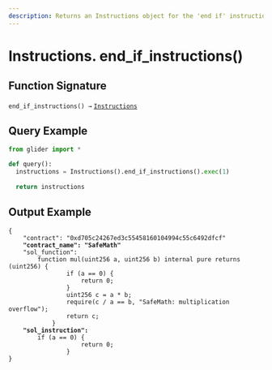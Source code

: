 ```yaml
---
description: Returns an Instructions object for the 'end if' instructions.
---
```


# Instructions. end\_if\_instructions()

## Function Signature

`end_if_instructions() →` [`Instructions`](./)

## Query Example

```python
from glider import *

def query():
  instructions = Instructions().end_if_instructions().exec(1)
  
  return instructions
```

## Output Example

<pre class="language-solidity"><code class="lang-solidity">{
    "contract": "0xd705c24267ed3c55458160104994c55c6492dfcf"
<strong>    "contract_name": "SafeMath"
</strong>    "sol_function":
        function mul(uint256 a, uint256 b) internal pure returns (uint256) {
                if (a == 0) {
                    return 0;
                }
                uint256 c = a * b;
                require(c / a == b, "SafeMath: multiplication overflow");
                return c;
            }
<strong>    "sol_instruction":
</strong>        if (a == 0) {
                    return 0;
                }
}
</code></pre>
